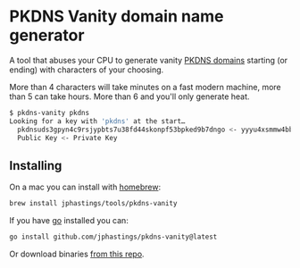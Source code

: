# PKDNS Vanity domain name generator

A tool that abuses your CPU to generate vanity [PKDNS domains](https://github.com/pubky/pkdns) starting (or ending) with characters of your choosing.

More than 4 characters will take minutes on a fast modern machine, more than 5 can take hours. More than 6 and you'll only generate heat.

```sh
$ pkdns-vanity pkdns
Looking for a key with 'pkdns' at the start…
  pkdnsuds3gpyn4c9rsjypbts7u38fd44skonpf53bpked9b7dngo <- yyyu4xsmmw4bbxjjsqccz6mspwq5yydpz475m8pkqjixfibpis6y
  Public Key <- Private Key
```

## Installing

On a mac you can install with [homebrew](https://brew.sh):

```sh
brew install jphastings/tools/pkdns-vanity
```

If you have [go](https://golang.org) installed you can:

```sh
go install github.com/jphastings/pkdns-vanity@latest
```

Or download binaries [from this repo](https://github.com/jphastings/pkdns-vanity/releases/latest).
